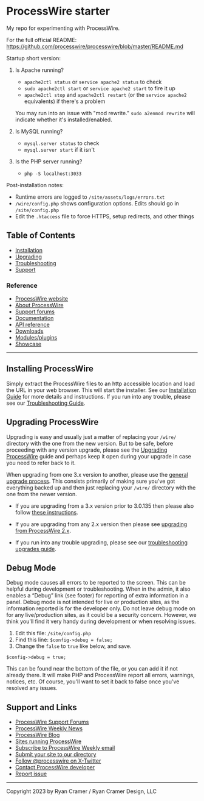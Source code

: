 # ProcessWire starter

My repo for experimenting with ProcessWire.

For the full official README: https://github.com/processwire/processwire/blob/master/README.md

Startup short version:

1. Is Apache running?

   - `apache2ctl status` or `service apache2 status` to check
   - `sudo apache2ctl start` or `service apache2 start` to fire it up
   - `apache2ctl stop` and `apache2ctl restart` (or the `service apache2` equivalents) if there's a problem

   You may run into an issue with "mod rewrite." `sudo a2enmod rewrite` will indicate whether it's installed/enabled.

2. Is MySQL running?

   - `mysql.server status` to check
   - `mysql.server start` if it isn't

3. Is the PHP server running?
   - `php -S localhost:3033`

Post-installation notes:

- Runtime errors are logged to `/site/assets/logs/errors.txt`
- `/wire/config.php` shows configuration options. Edits should go in `/site/config.php`
- Edit the `.htaccess` file to force HTTPS, setup redirects, and other things

## Table of Contents

- [Installation](#installing-processwire)
- [Upgrading](#upgrading-processwire)
- [Troubleshooting](https://processwire.com/docs/start/install/troubleshooting/)
- [Support](#support-and-links)

### Reference

- [ProcessWire website](https://processwire.com)
- [About ProcessWire](https://processwire.com/about/)
- [Support forums](https://processwire.com/talk/)
- [Documentation](https://processwire.com/docs/)
- [API reference](https://processwire.com/api/ref/)
- [Downloads](https://processwire.com/download/)
- [Modules/plugins](https://processwire.com/modules/)
- [Showcase](https://processwire.com/sites/)

---

## Installing ProcessWire

Simply extract the ProcessWire files to an http accessible location and
load the URL in your web browser. This will start the installer. See our
[Installation Guide](https://processwire.com/docs/start/install/new/) for more
details and instructions. If you run into any trouble, please see our
[Troubleshooting Guide](https://processwire.com/docs/start/install/troubleshooting/).

## Upgrading ProcessWire

Upgrading is easy and usually just a matter of replacing your `/wire/` directory
with the one from the new version. But to be safe, before proceeding with any version upgrade, please see the
[Upgrading ProcessWire](https://processwire.com/docs/start/install/upgrade/)
guide and perhaps keep it open during your upgrade in case you need to refer back to it.

When upgrading from one 3.x version to another, please use the
[general upgrade process](https://processwire.com/docs/start/install/upgrade/#general-upgrade-process).
This consists primarily of making sure you've got everything backed up and then just
replacing your `/wire/` directory with the one from the newer version.

- If you are upgrading from a 3.x version prior to 3.0.135 then please also follow
  [these instructions](https://processwire.com/docs/start/install/upgrade/from-3.x/).

- If you are upgrading from any 2.x version then please see
  [upgrading from ProcessWire 2.x](https://processwire.com/docs/start/install/upgrade/from-2.x/).

- If you run into any trouble upgrading, please see our
  [troubleshooting upgrades guide](https://processwire.com/docs/start/install/troubleshooting/#troubleshooting-upgrades).

## Debug Mode

Debug mode causes all errors to be reported to the screen. This can be
helpful during development or troubleshooting. When in the admin, it also
enables a “Debug” link (see footer) for reporting of extra information in a
panel. Debug mode is not intended for live or production sites, as the
information reported is for the developer only. Do not leave debug mode
on for any live/production sites, as it could be a security concern. However,
we think you'll find it very handy during development or when resolving issues.

1. Edit this file: `/site/config.php`
2. Find this line: `$config->debug = false;`
3. Change the `false` to `true` like below, and save.

```
$config->debug = true;
```

This can be found near the bottom of the file, or you can add it if not
already there. It will make PHP and ProcessWire report all errors, warnings,
notices, etc. Of course, you'll want to set it back to false once you've
resolved any issues.

## Support and Links

- [ProcessWire Support Forums](https://processwire.com/talk/)
- [ProcessWire Weekly News](https://weekly.pw/)
- [ProcessWire Blog](https://processwire.com/blog/)
- [Sites running ProcessWire](https://processwire.com/sites/)
- [Subscribe to ProcessWire Weekly email](https://processwire.com/community/newsletter/subscribe/)
- [Submit your site to our directory](https://processwire.com/sites/submit/)
- [Follow @processwire on X-Twitter](http://twitter.com/processwire/)
- [Contact ProcessWire developer](https://processwire.com/contact/)
- [Report issue](https://github.com/processwire/processwire-issues/issues)

---

Copyright 2023 by Ryan Cramer / Ryan Cramer Design, LLC
